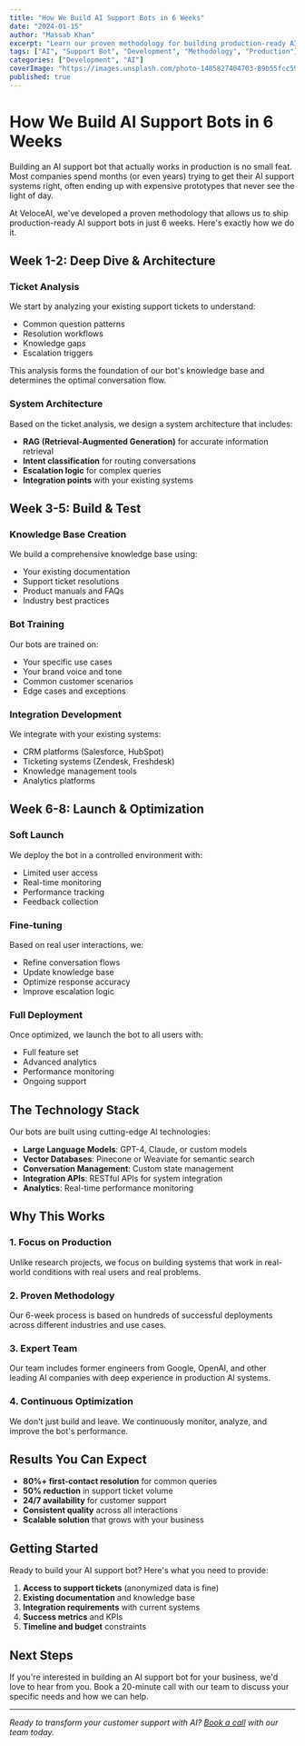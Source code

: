 ```yaml
---
title: "How We Build AI Support Bots in 6 Weeks"
date: "2024-01-15"
author: "Massab Khan"
excerpt: "Learn our proven methodology for building production-ready AI support bots in just 6 weeks. From ticket analysis to deployment, here's how we do it."
tags: ["AI", "Support Bot", "Development", "Methodology", "Production"]
categories: ["Development", "AI"]
coverImage: "https://images.unsplash.com/photo-1485827404703-89b55fcc595e?ixlib=rb-4.0.3&auto=format&fit=crop&w=2070&q=80"
published: true
---
```


# How We Build AI Support Bots in 6 Weeks

Building an AI support bot that actually works in production is no small feat. Most companies spend months (or even years) trying to get their AI support systems right, often ending up with expensive prototypes that never see the light of day.

At VeloceAI, we've developed a proven methodology that allows us to ship production-ready AI support bots in just 6 weeks. Here's exactly how we do it.

## Week 1-2: Deep Dive & Architecture

### Ticket Analysis

We start by analyzing your existing support tickets to understand:

- Common question patterns
- Resolution workflows
- Knowledge gaps
- Escalation triggers

This analysis forms the foundation of our bot's knowledge base and determines the optimal conversation flow.

### System Architecture

Based on the ticket analysis, we design a system architecture that includes:

- **RAG (Retrieval-Augmented Generation)** for accurate information retrieval
- **Intent classification** for routing conversations
- **Escalation logic** for complex queries
- **Integration points** with your existing systems

## Week 3-5: Build & Test

### Knowledge Base Creation

We build a comprehensive knowledge base using:

- Your existing documentation
- Support ticket resolutions
- Product manuals and FAQs
- Industry best practices

### Bot Training

Our bots are trained on:

- Your specific use cases
- Your brand voice and tone
- Common customer scenarios
- Edge cases and exceptions

### Integration Development

We integrate with your existing systems:

- CRM platforms (Salesforce, HubSpot)
- Ticketing systems (Zendesk, Freshdesk)
- Knowledge management tools
- Analytics platforms

## Week 6-8: Launch & Optimization

### Soft Launch

We deploy the bot in a controlled environment with:

- Limited user access
- Real-time monitoring
- Performance tracking
- Feedback collection

### Fine-tuning

Based on real user interactions, we:

- Refine conversation flows
- Update knowledge base
- Optimize response accuracy
- Improve escalation logic

### Full Deployment

Once optimized, we launch the bot to all users with:

- Full feature set
- Advanced analytics
- Performance monitoring
- Ongoing support

## The Technology Stack

Our bots are built using cutting-edge AI technologies:

- **Large Language Models**: GPT-4, Claude, or custom models
- **Vector Databases**: Pinecone or Weaviate for semantic search
- **Conversation Management**: Custom state management
- **Integration APIs**: RESTful APIs for system integration
- **Analytics**: Real-time performance monitoring

## Why This Works

### 1. Focus on Production

Unlike research projects, we focus on building systems that work in real-world conditions with real users and real problems.

### 2. Proven Methodology

Our 6-week process is based on hundreds of successful deployments across different industries and use cases.

### 3. Expert Team

Our team includes former engineers from Google, OpenAI, and other leading AI companies with deep experience in production AI systems.

### 4. Continuous Optimization

We don't just build and leave. We continuously monitor, analyze, and improve the bot's performance.

## Results You Can Expect

- **80%+ first-contact resolution** for common queries
- **50% reduction** in support ticket volume
- **24/7 availability** for customer support
- **Consistent quality** across all interactions
- **Scalable solution** that grows with your business

## Getting Started

Ready to build your AI support bot? Here's what you need to provide:

1. **Access to support tickets** (anonymized data is fine)
2. **Existing documentation** and knowledge base
3. **Integration requirements** with current systems
4. **Success metrics** and KPIs
5. **Timeline and budget** constraints

## Next Steps

If you're interested in building an AI support bot for your business, we'd love to hear from you. Book a 20-minute call with our team to discuss your specific needs and how we can help.

---

_Ready to transform your customer support with AI? [Book a call](https://veloceai.co) with our team today._
